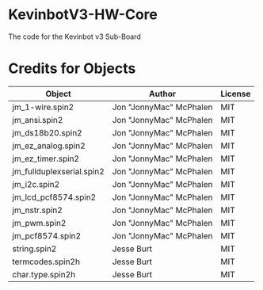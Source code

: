 # KevinbotV3-HW-Core
The code for the Kevinbot v3 Sub-Board

# Credits for Objects

| Object                    | Author                     | License |
| ------------------------- | -------------------------- | ------- |
| jm_1-wire.spin2           | Jon "JonnyMac" McPhalen    | MIT     |
| jm_ansi.spin2             | Jon "JonnyMac" McPhalen    | MIT     |
| jm_ds18b20.spin2          | Jon "JonnyMac" McPhalen    | MIT     |
| jm_ez_analog.spin2        | Jon "JonnyMac" McPhalen    | MIT     |
| jm_ez_timer.spin2         | Jon "JonnyMac" McPhalen    | MIT     |
| jm_fullduplexserial.spin2 | Jon "JonnyMac" McPhalen    | MIT     |
| jm_i2c.spin2              | Jon "JonnyMac" McPhalen    | MIT     |
| jm_lcd_pcf8574.spin2      | Jon "JonnyMac" McPhalen    | MIT     |
| jm_nstr.spin2             | Jon "JonnyMac" McPhalen    | MIT     |
| jm_pwm.spin2              | Jon "JonnyMac" McPhalen    | MIT     |
| jm_pcf8574.spin2          | Jon "JonnyMac" McPhalen    | MIT     |
| string.spin2              | Jesse Burt                 | MIT     |
| termcodes.spin2h          | Jesse Burt                 | MIT     |
| char.type.spin2h          | Jesse Burt                 | MIT     |